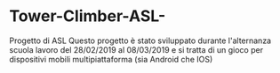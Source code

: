# Tower-Climber-ASL-
Progetto di ASL 
Questo progetto è stato sviluppato durante l'alternanza scuola lavoro del 28/02/2019 al 08/03/2019 e si tratta di un gioco per dispositivi mobili multipiattaforma (sia Android che IOS)
